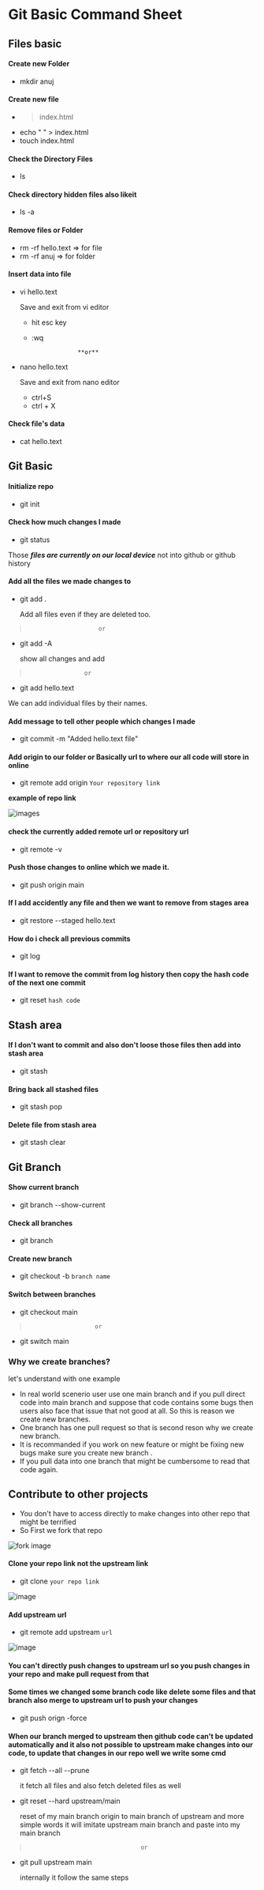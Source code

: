 
# Git Basic Command Sheet

## Files basic

#### Create new Folder
- mkdir anuj

#### Create new file
- > index.html
- echo " " > index.html
- touch index.html

#### Check the Directory Files 
- ls

#### Check directory hidden files also likeit
- ls -a

#### Remove files or Folder
- rm -rf hello.text => for file
- rm -rf anuj => for folder

#### Insert data into file
- vi hello.text
   
   Save and exit from vi editor

    - hit esc key
    - :wq 

                       **or**

- nano hello.text       
    
    Save and exit from nano editor

     - ctrl+S
     - ctrl + X

#### Check file's data
- cat hello.text

## Git Basic

#### Initialize repo
- git init

#### Check how much changes I made
- git status

Those ***files are currently on our local device*** not into github or github history

#### Add all the files we made changes to
- git add .

  Add all files even if they are deleted too.

>                         or

- git add -A

  show all changes and add
          
>                 	  or

- git add hello.text

 We can add individual files by their names.


#### Add message to tell other people which changes I made
- git commit -m "Added hello.text file"

#### Add origin to our folder or Basically url to where our all code will store in online
- git remote add origin `Your repository link`

**example of repo link**

![images](/assister/repo-example.png)

#### check the currently added remote url or repository url
- git remote -v

#### Push those changes to online which we made it.
- git push origin main

#### If I add accidently any file and then we want to remove from stages area
- git restore --staged hello.text

#### How do i check all previous commits
- git log

#### If I want to remove the commit from log history then copy the hash code of the next one commit 
- git reset `hash code`

## Stash area

#### If I don't want to commit and also don't loose those files then add into stash area  
- git stash

#### Bring back all stashed files
- git stash pop

#### Delete file from stash area
- git stash clear


## Git Branch

#### Show current branch
- git branch --show-current

#### Check all branches
- git branch

#### Create new branch
- git checkout -b `branch name`

#### Switch between branches
- git checkout main

>                        or

- git switch main

### Why we create branches?
let's understand with one example

- In real world scenerio user use one main branch and if you pull direct code into main branch and suppose that code contains some bugs then users also face that issue that not good at all. So this is reason we create new branches.
- One branch has one pull request so that is second reson why we create new branch.
- It is recommanded if you work on new feature or might be fixing new bugs make sure you create new branch .
- If you pull data into one branch that might be cumbersome to read that code again.


## Contribute to other projects
- You don't have to access directly to make changes into other repo that might be terrified
- So First we fork that repo

![fork image](/assister/fork.png)

#### Clone your repo link not the upstream link
- git clone `your repo link`

![image](/assister/clone.png)

#### Add upstream url
- git remote add upstream `url`
 
 ![image](/assister/upstream.png)

#### You can't directly push changes to upstream url so you push changes in your repo and make pull request from that

#### Some times we changed some branch code like delete some files and that branch also merge to upstream url to push your changes
- git push orign -force

#### When our branch merged to upstream then github code can't be updated automatically and it also not possible to upstream make changes into our code, to update that changes in our repo well we write some cmd
- git fetch --all --prune 

   it fetch all files and also fetch deleted files as well

- git reset --hard upstream/main
   
   reset of my main branch origin to main branch of upstream and more simple words it will imitate upstream main branch and paste into my main branch


>                                     or

- git pull upstream main 

   internally it follow the same steps


